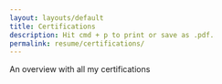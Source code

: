 ```yaml
---
layout: layouts/default
title: Certifications
description: Hit cmd + p to print or save as .pdf.
permalink: resume/certifications/
---
```


An overview with all my certifications
